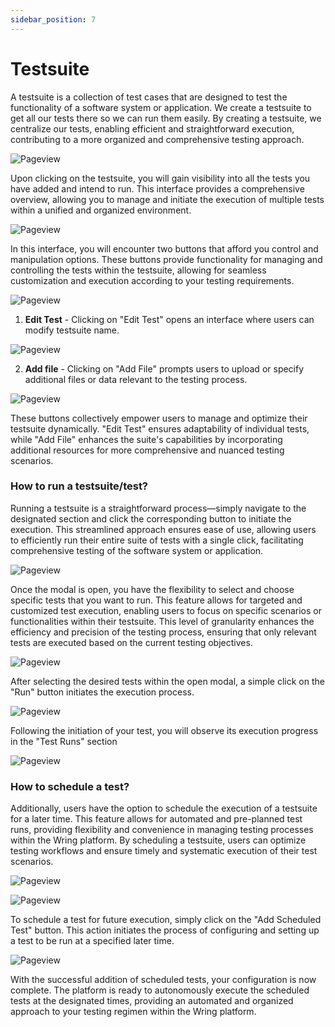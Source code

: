 ```yaml
---
sidebar_position: 7
---
```


# Testsuite

A testsuite is a collection of test cases that are designed to test the functionality of a software system or application. We create a testsuite to get all our tests there so we can run them easily. By creating a testsuite, we centralize our tests, enabling efficient and straightforward execution, contributing to a more organized and comprehensive testing approach.

 ![Pageview](/img/testsuite.png)

Upon clicking on the testsuite, you will gain visibility into all the tests you have added and intend to run. This interface provides a comprehensive overview, allowing you to manage and initiate the execution of multiple tests within a unified and organized environment.

 ![Pageview](/img/testsuite1.png)

In this interface, you will encounter two buttons that afford you control and manipulation options. These buttons provide functionality for managing and controlling the tests within the testsuite, allowing for seamless customization and execution according to your testing requirements.

 ![Pageview](/img/testsuite3.png)

 1. **Edit Test** - Clicking on "Edit Test" opens an interface where users can modify testsuite name.

  ![Pageview](/img/testsuite2.png)


 2. **Add file** - Clicking on "Add File" prompts users to upload or specify additional files or data relevant to the testing process. 

 ![Pageview](/img/testsuite4.png)


 These buttons collectively empower users to manage and optimize their testsuite dynamically. "Edit Test" ensures adaptability of individual tests, while "Add File" enhances the suite's capabilities by incorporating additional resources for more comprehensive and nuanced testing scenarios.

 ### How to run a testsuite/test?

 Running a testsuite is a straightforward process—simply navigate to the designated section and click the corresponding button to initiate the execution. This streamlined approach ensures ease of use, allowing users to efficiently run their entire suite of tests with a single click, facilitating comprehensive testing of the software system or application.

  ![Pageview](/img/testsuite5.png)

Once the modal is open, you have the flexibility to select and choose specific tests that you want to run. This feature allows for targeted and customized test execution, enabling users to focus on specific scenarios or functionalities within their testsuite. This level of granularity enhances the efficiency and precision of the testing process, ensuring that only relevant tests are executed based on the current testing objectives.

  ![Pageview](/img/testsuite6.png)

After selecting the desired tests within the open modal, a simple click on the "Run" button initiates the execution process.

  ![Pageview](/img/testsuite7.png)


Following the initiation of your test, you will observe its execution progress in the "Test Runs" section

  ![Pageview](/img/testsuite9.png)

### How to schedule a test?

Additionally, users have the option to schedule the execution of a testsuite for a later time. This feature allows for automated and pre-planned test runs, providing flexibility and convenience in managing testing processes within the Wring platform. By scheduling a testsuite, users can optimize testing workflows and ensure timely and systematic execution of their test scenarios.

  ![Pageview](/img/testsuite8.png)

  ![Pageview](/img/testsuite10.png)

To schedule a test for future execution, simply click on the "Add Scheduled Test" button. This action initiates the process of configuring and setting up a test to be run at a specified later time. 

  ![Pageview](/img/testsuite11.png)


With the successful addition of scheduled tests, your configuration is now complete. The platform is ready to autonomously execute the scheduled tests at the designated times, providing an automated and organized approach to your testing regimen within the Wring platform.